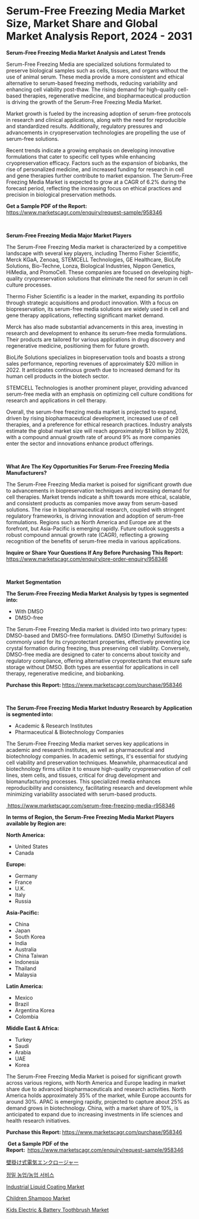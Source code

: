 <p><h1>Serum-Free Freezing Media Market Size, Market Share and Global Market Analysis Report, 2024 - 2031</h1></p><p><strong>Serum-Free Freezing Media Market Analysis and Latest Trends</strong></p>
<p><p>Serum-Free Freezing Media are specialized solutions formulated to preserve biological samples such as cells, tissues, and organs without the use of animal serum. These media provide a more consistent and ethical alternative to serum-based freezing methods, reducing variability and enhancing cell viability post-thaw. The rising demand for high-quality cell-based therapies, regenerative medicine, and biopharmaceutical production is driving the growth of the Serum-Free Freezing Media Market.</p><p>Market growth is fueled by the increasing adoption of serum-free protocols in research and clinical applications, along with the need for reproducible and standardized results. Additionally, regulatory pressures and advancements in cryopreservation technologies are propelling the use of serum-free solutions. </p><p>Recent trends indicate a growing emphasis on developing innovative formulations that cater to specific cell types while enhancing cryopreservation efficacy. Factors such as the expansion of biobanks, the rise of personalized medicine, and increased funding for research in cell and gene therapies further contribute to market expansion. The Serum-Free Freezing Media Market is expected to grow at a CAGR of 6.2% during the forecast period, reflecting the increasing focus on ethical practices and precision in biological preservation methods.</p></p>
<p><strong>Get a Sample PDF of the Report:&nbsp;</strong> <a href="https://www.marketscagr.com/enquiry/request-sample/958346">https://www.marketscagr.com/enquiry/request-sample/958346</a></p>
<p>&nbsp;</p>
<p><strong>Serum-Free Freezing Media Major Market Players</strong></p>
<p><p>The Serum-Free Freezing Media market is characterized by a competitive landscape with several key players, including Thermo Fisher Scientific, Merck KGaA, Zenoaq, STEMCELL Technologies, GE Healthcare, BioLife Solutions, Bio-Techne, Lonza, Biological Industries, Nippon Genetics, HiMedia, and PromoCell. These companies are focused on developing high-quality cryopreservation solutions that eliminate the need for serum in cell culture processes.</p><p>Thermo Fisher Scientific is a leader in the market, expanding its portfolio through strategic acquisitions and product innovation. With a focus on biopreservation, its serum-free media solutions are widely used in cell and gene therapy applications, reflecting significant market demand.</p><p>Merck has also made substantial advancements in this area, investing in research and development to enhance its serum-free media formulations. Their products are tailored for various applications in drug discovery and regenerative medicine, positioning them for future growth.</p><p>BioLife Solutions specializes in biopreservation tools and boasts a strong sales performance, reporting revenues of approximately $20 million in 2022. It anticipates continuous growth due to increased demand for its human cell products in the biotech sector.</p><p>STEMCELL Technologies is another prominent player, providing advanced serum-free media with an emphasis on optimizing cell culture conditions for research and applications in cell therapy. </p><p>Overall, the serum-free freezing media market is projected to expand, driven by rising biopharmaceutical development, increased use of cell therapies, and a preference for ethical research practices. Industry analysts estimate the global market size will reach approximately $1 billion by 2026, with a compound annual growth rate of around 9% as more companies enter the sector and innovations enhance product offerings.</p></p>
<p>&nbsp;</p>
<p><strong>What Are The Key Opportunities For Serum-Free Freezing Media Manufacturers?</strong></p>
<p><p>The Serum-Free Freezing Media market is poised for significant growth due to advancements in biopreservation techniques and increasing demand for cell therapies. Market trends indicate a shift towards more ethical, scalable, and consistent products as companies move away from serum-based solutions. The rise in biopharmaceutical research, coupled with stringent regulatory frameworks, is driving innovation and adoption of serum-free formulations. Regions such as North America and Europe are at the forefront, but Asia-Pacific is emerging rapidly. Future outlook suggests a robust compound annual growth rate (CAGR), reflecting a growing recognition of the benefits of serum-free media in various applications.</p></p>
<p><strong>Inquire or Share Your Questions If Any Before Purchasing This Report:</strong> <a href="https://www.marketscagr.com/enquiry/pre-order-enquiry/958346">https://www.marketscagr.com/enquiry/pre-order-enquiry/958346</a></p>
<p>&nbsp;</p>
<p><strong>Market Segmentation</strong></p>
<p><strong>The Serum-Free Freezing Media Market Analysis by types is segmented into:</strong></p>
<p><ul><li>With DMSO</li><li>DMSO-free</li></ul></p>
<p><p>The Serum-Free Freezing Media market is divided into two primary types: DMSO-based and DMSO-free formulations. DMSO (Dimethyl Sulfoxide) is commonly used for its cryoprotectant properties, effectively preventing ice crystal formation during freezing, thus preserving cell viability. Conversely, DMSO-free media are designed to cater to concerns about toxicity and regulatory compliance, offering alternative cryoprotectants that ensure safe storage without DMSO. Both types are essential for applications in cell therapy, regenerative medicine, and biobanking.</p></p>
<p><strong>Purchase this Report:&nbsp;</strong><a href="https://www.marketscagr.com/purchase/958346">https://www.marketscagr.com/purchase/958346</a></p>
<p>&nbsp;</p>
<p><strong>The Serum-Free Freezing Media Market Industry Research by Application is segmented into:</strong></p>
<p><ul><li>Academic & Research Institutes</li><li>Pharmaceutical & Biotechnology Companies</li></ul></p>
<p><p>The Serum-Free Freezing Media market serves key applications in academic and research institutes, as well as pharmaceutical and biotechnology companies. In academic settings, it's essential for studying cell viability and preservation techniques. Meanwhile, pharmaceutical and biotechnology firms utilize it to ensure high-quality cryopreservation of cell lines, stem cells, and tissues, critical for drug development and biomanufacturing processes. This specialized media enhances reproducibility and consistency, facilitating research and development while minimizing variability associated with serum-based products.</p></p>
<p><a href="https://www.marketscagr.com/serum-free-freezing-media-r958346">&nbsp;https://www.marketscagr.com/serum-free-freezing-media-r958346</a></p>
<p><strong>In terms of Region, the Serum-Free Freezing Media Market Players available by Region are:</strong></p>
<p>
    <p> <strong> North America: </strong>
        <ul>
            <li>United States</li>
            <li>Canada</li>
        </ul>
        </p> 
    <p> <strong> Europe: </strong>
        <ul>
            <li>Germany</li>
            <li>France</li>
            <li>U.K.</li>
            <li>Italy</li>
            <li>Russia</li>
        </ul>
        </p> 
    <p> <strong> Asia-Pacific: </strong>
        <ul>
            <li>China</li>
            <li>Japan</li>
            <li>South Korea</li>
            <li>India</li>
            <li>Australia</li>
            <li>China Taiwan</li>
            <li>Indonesia</li>
            <li>Thailand</li>
            <li>Malaysia</li>
        </ul>
        </p> 
    <p> <strong> Latin America: </strong>
        <ul>
            <li>Mexico</li>
            <li>Brazil</li>
            <li>Argentina Korea</li>
            <li>Colombia</li>
        </ul>
        </p> 
    <p> <strong> Middle East & Africa: </strong>
        <ul>
            <li>Turkey</li>
            <li>Saudi</li>
            <li>Arabia</li>
            <li>UAE</li>
            <li>Korea</li>
        </ul>
    </p>
    </p>
<p><p>The Serum-Free Freezing Media Market is poised for significant growth across various regions, with North America and Europe leading in market share due to advanced biopharmaceuticals and research activities. North America holds approximately 35% of the market, while Europe accounts for around 30%. APAC is emerging rapidly, projected to capture about 25% as demand grows in biotechnology. China, with a market share of 10%, is anticipated to expand due to increasing investments in life sciences and health research initiatives.</p></p>
<p><strong>Purchase this Report: </strong><a href="https://www.marketscagr.com/purchase/958346">https://www.marketscagr.com/purchase/958346</a></p>
<p>&nbsp;<strong>Get a Sample PDF of the Report:&nbsp;&nbsp;</strong><a href="https://www.marketscagr.com/enquiry/request-sample/958346">https://www.marketscagr.com/enquiry/request-sample/958346</a></p>
<p><strong></strong></p>
<p><p><a href="https://medium.com/@qarpaiop35/wall-mounted-electric-enclosure-market-%E3%81%AF-%E3%82%B3%E3%82%B9%E3%83%88%E7%AE%A1%E7%90%86%E3%81%A8%E5%8A%B9%E7%8E%87%E5%90%91%E4%B8%8A%E3%82%92%E5%84%AA%E5%85%88%E3%81%97%E3%81%BE%E3%81%99-%E3%81%95%E3%82%89%E3%81%AB-%E5%A0%B1%E5%91%8A%E6%9B%B8%E3%81%AF%E5%B8%82%E5%A0%B4%E3%81%AE%E9%9C%80%E8%A6%81%E9%9D%A2%E3%81%A8%E4%BE%9B%E7%B5%A6%E9%9D%A2%E3%81%AE%E4%B8%A1%E6%96%B9%E3%82%92%E3%82%AB%E3%83%90%E3%83%BC%E3%81%97%E3%81%A6%E3%81%84%E3%81%BE%E3%81%99-5660907d2dc0">壁掛け式電気エンクロージャー</a></p><p><a href="https://medium.com/@iarhbiqv81/%EC%84%B8%EA%B3%84-precision-farming-agriculture-service-market-%EC%9D%80-2024%EC%97%90%EC%84%9C-2031%EB%A1%9C-%EC%97%B0%ED%8F%89%EA%B7%A0-%EC%A6%9D%EA%B0%80%EC%9C%A8%EC%9D%84-%EB%B3%B4%EC%9D%BC-%EA%B2%83%EC%9C%BC%EB%A1%9C-%EC%98%88%EC%83%81%EB%90%A9%EB%8B%88%EB%8B%A4-ffa1abe0567e?postPublishedType=initial">정밀 농업/농업 서비스</a></p><p><a href="https://www.linkedin.com/pulse/what-growth-drivers-industrial-liquid-coating-market-comprehensive-uzjnf?trackingId=OEWTCul4SLeqZLNJIBwznQ%3D%3D">Industrial Liquid Coating Market</a></p><p><a href="https://issuu.com/reportprime-2/docs/children-shampoo-market-size-2030.p_fdef1e5d1e203c">Children Shampoo Market</a></p><p><a href="https://issuu.com/reportprime-2/docs/kids-electric-battery-toothbrush-ma_dc25835c1ec411">Kids Electric & Battery Toothbrush Market</a></p></p>